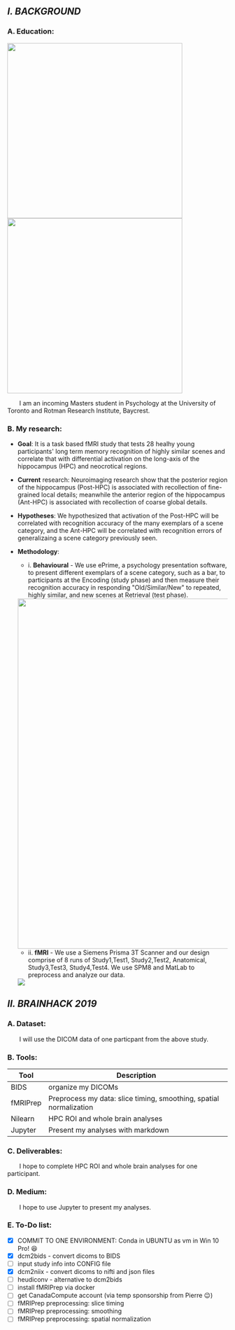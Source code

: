 ## *I. BACKGROUND*

### A. Education: 
<img src="https://github.com/mtl-brainhack-school-2019/Nick-Hoang--Apply-BIDS-fMRIPrep-Nilearn-Jupiter-to-my-task-based-fMRI-data/raw/master/images/uoft%20psych%20logo.png" width=400>  <img src="https://github.com/mtl-brainhack-school-2019/Nick-Hoang--Preprocess-analyze-task-based-fMRI-data/raw/master/images/rotman%20logo.png" width=400>

&nbsp;&nbsp;&nbsp;&nbsp;&nbsp;&nbsp;&nbsp;I am an incoming Masters student in Psychology at the University of Toronto and Rotman Research Institute, Baycrest. 
  
### B. My research: 
       
* **Goal**: It is a task based fMRI study that tests 28 healhy young participants' long term memory recognition of highly similar scenes and correlate that with differential activation on the long-axis of the hippocampus (HPC) and neocrotical regions. 
       
* **Current** research: Neuroimaging research show that the posterior region of the hippocampus (Post-HPC) is associated with recollection of fine-grained local details; meanwhile the anterior region of the hippocampus (Ant-HPC) is associated with recollection of coarse global details.
 
* **Hypotheses**: We hypothesized that activation of the Post-HPC will be correlated with recognition accuracy of the many exemplars of a scene category, and the Ant-HPC will be correlated with recognition errors of generalizaing a scene category previously seen.
       
* **Methodology**: 
  * i. **Behavioural** - We use ePrime, a psychology presentation software, to present different exemplars of a scene        category, such as a bar, to participants at the Encoding (study phase) and then measure their recognition accuracy in responding "Old/Similar/New" to repeated, highly similar, and new scenes at Retrieval (test phase).
  
  <img src="https://github.com/mtl-brainhack-school-2019/Nick-Hoang--Apply-BIDS-fMRIPrep-Nilearn-Jupiter-to-my-task-based-fMRI-data/raw/master/images/SMST%20design%20imageB.png" width=800>
  
  * ii. **fMRI** - We use a Siemens Prisma 3T Scanner and our design comprise of 8 runs of Study1,Test1, Study2,Test2, Anatomical, Study3,Test3, Study4,Test4. We use SPM8 and MatLab to preprocess and analyze our data.
  
  <img src="https://github.com/mtl-brainhack-school-2019/Nick-Hoang--Apply-BIDS-fMRIPrep-Nilearn-Jupiter-to-my-task-based-fMRI-data/raw/master/images/fMRI%20task%20design.png"> 
                                  
## *II. BRAINHACK 2019*

### A. Dataset: 
&nbsp;&nbsp;&nbsp;&nbsp;&nbsp;&nbsp;&nbsp;I will use the DICOM data of one particpant from the above study.

### B. Tools: 
Tool          | Description
------------- | -------------
BIDS          | organize my DICOMs
fMRIPrep      | Preprocess my data: slice timing, smoothing, spatial normalization
Nilearn       | HPC ROI and whole brain analyses
Jupyter       | Present my analyses with markdown


### C. Deliverables: 
&nbsp;&nbsp;&nbsp;&nbsp;&nbsp;&nbsp;&nbsp;I hope to complete HPC ROI and whole brain analyses for one participant.
  
### D. Medium: 
&nbsp;&nbsp;&nbsp;&nbsp;&nbsp;&nbsp;&nbsp;I hope to use Jupyter to present my analyses.

### E. To-Do list:
- [x] COMMIT TO ONE ENVIRONMENT: Conda in UBUNTU as vm in Win 10 Pro! :satisfied:
- [x] dcm2bids - convert dicoms to BIDS
- [ ] input study info into CONFIG file
- [x] dcm2niix - convert dicoms to nifti and json files
- [ ] heudiconv - alternative to dcm2bids
- [ ] install fMRIPrep via docker
- [ ] get CanadaCompute account (via temp sponsorship from Pierre :wink:)
- [ ] fMRIPrep preprocessing: slice timing
- [ ] fMRIPrep preprocessing: smoothing
- [ ] fMRIPrep preprocessing: spatial normalization
